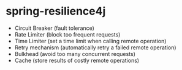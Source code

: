 # spring-resilience4j

- Circuit Breaker (fault tolerance)
- Rate Limiter (block too frequent requests)
- Time Limiter (set a time limit when calling remote operation)
- Retry mechanism (automatically retry a failed remote operation)
- Bulkhead (avoid too many concurrent requests)
- Cache (store results of costly remote operations)
